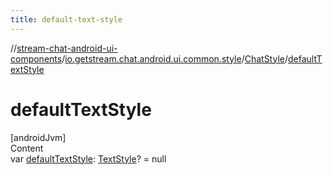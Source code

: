 ```yaml
---
title: default-text-style
---
```

//[stream-chat-android-ui-components](../../../index.md)/[io.getstream.chat.android.ui.common.style](../index.md)/[ChatStyle](index.md)/[defaultTextStyle](defaultTextStyle.md)



# defaultTextStyle  
[androidJvm]  
Content  
var [defaultTextStyle](defaultTextStyle.md): [TextStyle](../TextStyle/index.md)? = null  



